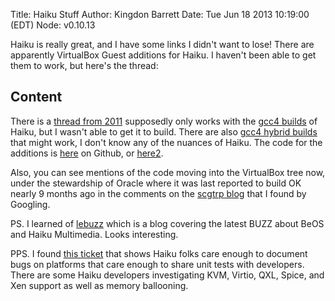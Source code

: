 Title: Haiku Stuff
Author: Kingdon Barrett
Date: Tue Jun 18 2013 10:19:00 (EDT)
Node: v0.10.13

Haiku is really great, and I have some links I didn't want to lose!  There are
apparently VirtualBox Guest additions for Haiku.  I haven't been able to get
them to work, but here's the thread:

## Content

There is a [thread from 2011][] supposedly only works with the [gcc4 builds][]
of Haiku, but I wasn't able to get it to build.  There are also [gcc4 hybrid
builds][] that might work, I don't know any of the nuances of Haiku.  The code
for the additions is [here][] on Github, or [here2][].

Also, you can see mentions of the code moving into the VirtualBox tree now,
under the stewardship of Oracle where it was last reported to build OK nearly 9
months ago in the comments on the [scgtrp blog][] that I found by Googling.

PS. I learned of [lebuzz][] which is a blog covering the latest BUZZ about BeOS
and Haiku Multimedia.  Looks interesting.

PPS. I found [this ticket][] that shows Haiku folks care enough to document
bugs on platforms that care enough to share unit tests with developers.  There
are some Haiku developers investigating KVM, Virtio, QXL, Spice, and Xen
support as well as memory ballooning.

[thread from 2011]: http://www.freelists.org/post/haiku-development/RFC-GSOC-2011-VirtualBox-guest-additions-added-to-official-optional-packages
[gcc4 builds]: http://haiku-files.org/unsupported-builds/x86-gcc4/
[gcc4 hybrid builds]: http://www.haiku-files.org/unsupported-builds/x86-gcc4hybrid/
[here]: https://github.com/scgtrp/vbox-haiku/
[here2]: https://github.com/mmadia/vbox-haiku
[scgtrp blog]: https://www.haiku-os.org/blog/scgtrp/2011-09-05_vbox_guest_additions_slightly_late_final_progress_report
[lebuzz]: http://lebuzzin.wordpress.com/
[this ticket]: https://dev.haiku-os.org/ticket/8052
